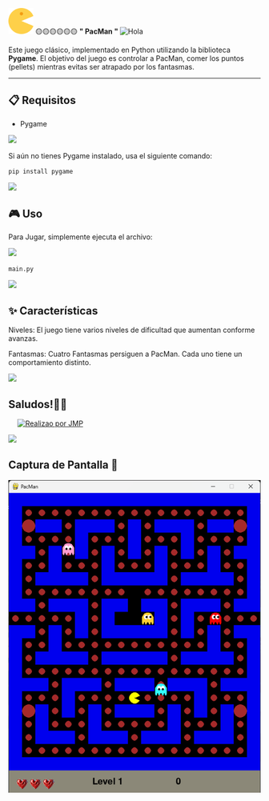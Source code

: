 
 <img src="https://github.com/Juan-Manuel-JMP/PacMan/raw/main/icon_pac-man.png" alt="Icono de PacMan" width="50" /> 🟡🟡🟡🟡🟡🟡 **" PacMan "** <img alt="Hola" height="30px" width="40px" src="https://emojipedia-us.s3.amazonaws.com/source/skype/289/ghost_1f47b.png"></img>

Este  juego  clásico, implementado en Python utilizando la biblioteca **Pygame**. El objetivo del juego es controlar a PacMan, comer los puntos (pellets) mientras evitas ser atrapado por los fantasmas.

---

## 📋 Requisitos
- Pygame
<img src="https://user-images.githubusercontent.com/73097560/115834477-dbab4500-a447-11eb-908a-139a6edaec5c.gif">

Si aún no tienes Pygame instalado, usa el siguiente comando:
```bash
pip install pygame
```
<img src="https://user-images.githubusercontent.com/73097560/115834477-dbab4500-a447-11eb-908a-139a6edaec5c.gif">

## 🎮 Uso

Para Jugar, simplemente ejecuta el archivo:

<img src="https://skillicons.dev/icons?i=python" /> 

```python
main.py

```
 
<img src="https://user-images.githubusercontent.com/73097560/115834477-dbab4500-a447-11eb-908a-139a6edaec5c.gif">

## ✨ Características

Niveles: El juego tiene varios niveles de dificultad que aumentan conforme avanzas.

Fantasmas: Cuatro Fantasmas persiguen a PacMan. Cada uno tiene un comportamiento distinto.

<img src="https://user-images.githubusercontent.com/73097560/115834477-dbab4500-a447-11eb-908a-139a6edaec5c.gif">

## Saludos!🖐🏻
 &emsp;
    <a href="#"><img alt="Realizao por JMP" src="https://img.shields.io/badge/Realizado por JMP%20-%23FF0000.svg?logo=adobe&logoColor=white"></a>
  &emsp;

<img src="https://user-images.githubusercontent.com/73097560/115834477-dbab4500-a447-11eb-908a-139a6edaec5c.gif">

## Captura de Pantalla 📑
![Captura de pantalla](https://github.com/Juan-Manuel-JMP/PacMan/blob/main/Captura%20de%20pantalla%20PacMan.png?raw=true)
